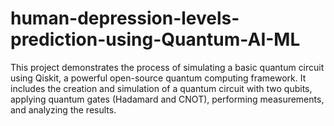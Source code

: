 # human-depression-levels-prediction-using-Quantum-AI-ML
This project demonstrates the process of simulating a basic quantum circuit using Qiskit, a powerful open-source quantum computing framework. It includes the creation and simulation of a quantum circuit with two qubits, applying quantum gates (Hadamard and CNOT), performing measurements, and analyzing the results.
